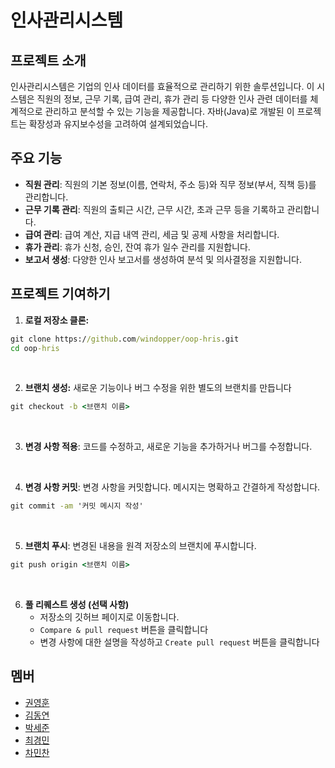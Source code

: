 # 인사관리시스템

## 프로젝트 소개
인사관리시스템은 기업의 인사 데이터를 효율적으로 관리하기 위한 솔루션입니다. 이 시스템은 직원의 정보, 근무 기록, 급여 관리, 휴가 관리 등 다양한 인사 관련 데이터를 체계적으로 관리하고 분석할 수 있는 기능을 제공합니다. 자바(Java)로 개발된 이 프로젝트는 확장성과 유지보수성을 고려하여 설계되었습니다.

## 주요 기능
- **직원 관리**: 직원의 기본 정보(이름, 연락처, 주소 등)와 직무 정보(부서, 직책 등)를 관리합니다.
- **근무 기록 관리**: 직원의 출퇴근 시간, 근무 시간, 초과 근무 등을 기록하고 관리합니다.
- **급여 관리**: 급여 계산, 지급 내역 관리, 세금 및 공제 사항을 처리합니다.
- **휴가 관리**: 휴가 신청, 승인, 잔여 휴가 일수 관리를 지원합니다.
- **보고서 생성**: 다양한 인사 보고서를 생성하여 분석 및 의사결정을 지원합니다.

## 프로젝트 기여하기
1. **로컬 저장소 클론:**
```bat
git clone https://github.com/windopper/oop-hris.git
cd oop-hris
```
<br/>

2. **브랜치 생성:** 새로운 기능이나 버그 수정을 위한 별도의 브랜치를 만듭니다
```bat
git checkout -b <브랜치 이름>
```
<br/>

3. **변경 사항 적용**: 코드를 수정하고, 새로운 기능을 추가하거나 버그를 수정합니다.
<br/>

4. **변경 사항 커밋**: 변경 사항을 커밋합니다. 메시지는 명확하고 간결하게 작성합니다.
```bat
git commit -am '커밋 메시지 작성'
```
<br/>

5. **브랜치 푸시**: 변경된 내용을 원격 저장소의 브랜치에 푸시합니다.
```bat
git push origin <브랜치 이름>
```
<br/>

6. **풀 리퀘스트 생성 (선택 사항)**
   - 저장소의 깃허브 페이지로 이동합니다.
   - `Compare & pull request` 버튼을 클릭합니다
   - 변경 사항에 대한 설명을 작성하고 `Create pull request` 버튼을 클릭합니다

## 멤버

- [권영훈](https://github.com/windopper)
- [김동연](https://github.com/dave04182)
- [박세준](https://github.com/PSJ1564)
- [최경민](https://github.com/daedalus-KM)
- [차민찬](https://github.com/DenBen01)
